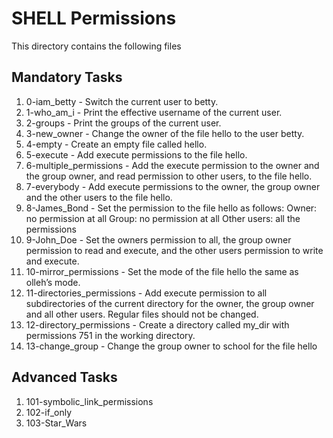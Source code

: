 # SHELL Permissions

This directory contains the following files

## Mandatory Tasks

1. 0-iam_betty - Switch the current user to betty.
2. 1-who_am_i - Print the effective username of the current user.
3. 2-groups - Print the groups of the current user.
4. 3-new_owner - Change the owner of the file hello to the user betty.
5. 4-empty - Create an empty file called hello.
6. 5-execute - Add execute permissions to the file hello.
7. 6-multiple_permissions - Add the execute permission to the owner and the group owner, and read permission to other users, to the file hello.
8. 7-everybody - Add execute permissions to the owner, the group owner and the other users to the file hello.
9. 8-James_Bond - Set the permission to the file hello as follows:
    Owner: no permission at all
    Group: no permission at all
    Other users: all the permissions
10. 9-John_Doe - Set the owners permission to all, the group owner permission to read and execute, and the other users permission to write and execute.
11. 10-mirror_permissions - Set the mode of the file hello the same as olleh’s mode.
12. 11-directories_permissions - Add execute permission to all subdirectories of the current directory for the owner, the group owner and all other users. Regular files should not be changed.
13. 12-directory_permissions - Create a directory called my_dir with permissions 751 in the working directory.
14. 13-change_group - Change the group owner to school for the file hello

## Advanced Tasks

1. 101-symbolic_link_permissions
2. 102-if_only
3. 103-Star_Wars
